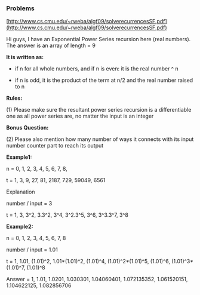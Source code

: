 ### Problems

[http://www.cs.cmu.edu/~rweba/algf09/solverecurrencesSF.pdf](http://www.cs.cmu.edu/~rweba/algf09/solverecurrencesSF.pdf)

Hi guys, I have an Exponential Power Series recursion here (real numbers). The answer is an array of length = 9

**It is written as:**

- if n for all whole numbers, and if n is even: it is the real number ^ n

- if n is odd, it is the product of the term at n/2 and the real number raised to n

**Rules:**

(1) Please make sure the resultant power series recursion is a differentiable one as all power series are, no matter the input is an integer

**Bonus Question:**

(2) Please also mention how many number of ways it connects with its input number counter part to reach its output

**Example1:**

n = 0, 1, 2, 3, 4, 5, 6, 7, 8,

t = 1, 3, 9, 27, 81, 2187, 729, 59049, 6561

Explanation

number / input = 3

t = 1, 3, 3^2, 3.3^2, 3^4, 3^2.3^5, 3^6, 3^3.3^7, 3^8

**Example2:**

n = 0, 1, 2, 3, 4, 5, 6, 7, 8

number / input = 1.01

t = 1, 1.01, (1.01)^2, 1.01*(1.01)^2, (1.01)^4, (1.01)^2*(1.01)^5, (1.01)^6, (1.01)^3*(1.01)^7, (1.01)^8

Answer = 1, 1.01, 1.0201, 1.030301, 1.04060401, 1.072135352, 1.061520151, 1.104622125, 1.082856706
